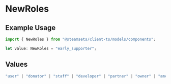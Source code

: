 # NewRoles

## Example Usage

```typescript
import { NewRoles } from "@steamsets/client-ts/models/components";

let value: NewRoles = "early_supporter";
```

## Values

```typescript
"user" | "donator" | "staff" | "developer" | "partner" | "owner" | "amethyst" | "amber" | "emerald" | "sapphire" | "ruby" | "diamond" | "contributor" | "early_supporter" | "beta" | "translator" | "top_100" | "badge_scout"
```